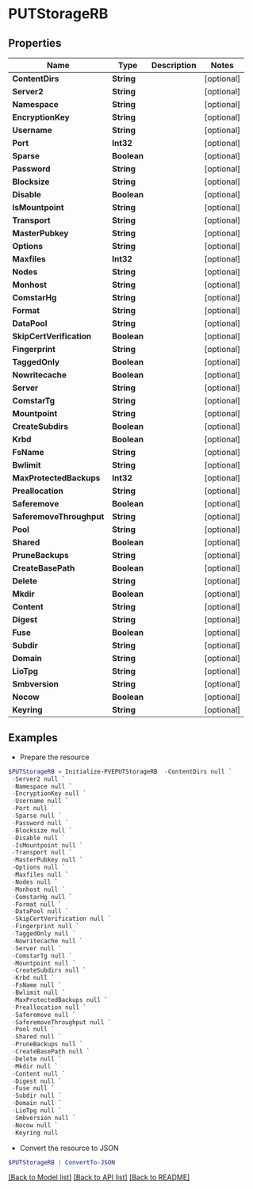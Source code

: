 # PUTStorageRB
## Properties

Name | Type | Description | Notes
------------ | ------------- | ------------- | -------------
**ContentDirs** | **String** |  | [optional] 
**Server2** | **String** |  | [optional] 
**Namespace** | **String** |  | [optional] 
**EncryptionKey** | **String** |  | [optional] 
**Username** | **String** |  | [optional] 
**Port** | **Int32** |  | [optional] 
**Sparse** | **Boolean** |  | [optional] 
**Password** | **String** |  | [optional] 
**Blocksize** | **String** |  | [optional] 
**Disable** | **Boolean** |  | [optional] 
**IsMountpoint** | **String** |  | [optional] 
**Transport** | **String** |  | [optional] 
**MasterPubkey** | **String** |  | [optional] 
**Options** | **String** |  | [optional] 
**Maxfiles** | **Int32** |  | [optional] 
**Nodes** | **String** |  | [optional] 
**Monhost** | **String** |  | [optional] 
**ComstarHg** | **String** |  | [optional] 
**Format** | **String** |  | [optional] 
**DataPool** | **String** |  | [optional] 
**SkipCertVerification** | **Boolean** |  | [optional] 
**Fingerprint** | **String** |  | [optional] 
**TaggedOnly** | **Boolean** |  | [optional] 
**Nowritecache** | **Boolean** |  | [optional] 
**Server** | **String** |  | [optional] 
**ComstarTg** | **String** |  | [optional] 
**Mountpoint** | **String** |  | [optional] 
**CreateSubdirs** | **Boolean** |  | [optional] 
**Krbd** | **Boolean** |  | [optional] 
**FsName** | **String** |  | [optional] 
**Bwlimit** | **String** |  | [optional] 
**MaxProtectedBackups** | **Int32** |  | [optional] 
**Preallocation** | **String** |  | [optional] 
**Saferemove** | **Boolean** |  | [optional] 
**SaferemoveThroughput** | **String** |  | [optional] 
**Pool** | **String** |  | [optional] 
**Shared** | **Boolean** |  | [optional] 
**PruneBackups** | **String** |  | [optional] 
**CreateBasePath** | **Boolean** |  | [optional] 
**Delete** | **String** |  | [optional] 
**Mkdir** | **Boolean** |  | [optional] 
**Content** | **String** |  | [optional] 
**Digest** | **String** |  | [optional] 
**Fuse** | **Boolean** |  | [optional] 
**Subdir** | **String** |  | [optional] 
**Domain** | **String** |  | [optional] 
**LioTpg** | **String** |  | [optional] 
**Smbversion** | **String** |  | [optional] 
**Nocow** | **Boolean** |  | [optional] 
**Keyring** | **String** |  | [optional] 

## Examples

- Prepare the resource
```powershell
$PUTStorageRB = Initialize-PVEPUTStorageRB  -ContentDirs null `
 -Server2 null `
 -Namespace null `
 -EncryptionKey null `
 -Username null `
 -Port null `
 -Sparse null `
 -Password null `
 -Blocksize null `
 -Disable null `
 -IsMountpoint null `
 -Transport null `
 -MasterPubkey null `
 -Options null `
 -Maxfiles null `
 -Nodes null `
 -Monhost null `
 -ComstarHg null `
 -Format null `
 -DataPool null `
 -SkipCertVerification null `
 -Fingerprint null `
 -TaggedOnly null `
 -Nowritecache null `
 -Server null `
 -ComstarTg null `
 -Mountpoint null `
 -CreateSubdirs null `
 -Krbd null `
 -FsName null `
 -Bwlimit null `
 -MaxProtectedBackups null `
 -Preallocation null `
 -Saferemove null `
 -SaferemoveThroughput null `
 -Pool null `
 -Shared null `
 -PruneBackups null `
 -CreateBasePath null `
 -Delete null `
 -Mkdir null `
 -Content null `
 -Digest null `
 -Fuse null `
 -Subdir null `
 -Domain null `
 -LioTpg null `
 -Smbversion null `
 -Nocow null `
 -Keyring null
```

- Convert the resource to JSON
```powershell
$PUTStorageRB | ConvertTo-JSON
```

[[Back to Model list]](../README.md#documentation-for-models) [[Back to API list]](../README.md#documentation-for-api-endpoints) [[Back to README]](../README.md)

